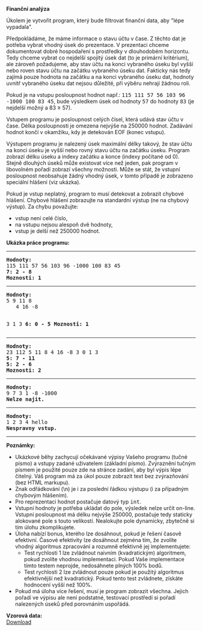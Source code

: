 <td class="header"><b>Finanční analýza</b></td>

<td class="lrtbCell" colspan="3" align="left"><p>Úkolem je vytvořit program, který bude filtrovat finanční data, aby "lépe vypadala".</p>

<p>Předpokládáme, že máme informace o stavu účtu v čase. Z těchto dat je potřeba vybrat vhodný 
úsek do prezentace. V prezentaci chceme dokumentovat dobré hospodaření s prostředky 
v dlouhodobém horizontu. Tedy chceme vybrat co nejdelší spojitý úsek dat (to je primární kritérium), 
ale zároveň požadujeme, aby stav účtu na konci vybraného úseku byl vyšší nebo roven stavu účtu na 
začátku vybraného úseku dat. Fakticky nás tedy zajímá pouze hodnota na začátku a na konci vybraného 
úseku dat, hodnoty uvnitř vybraného úseku dat nejsou důležité, při výběru nehrají žádnou roli.</p>

<p>Pokud je na vstupu posloupnost hodnot např.: <tt>115 111 57 56 103 96 -1000 100 83 45</tt>, bude 
výsledkem úsek od hodnoty <tt>57</tt> do hodnoty <tt>83</tt> (je nejdelší možný a 83 &ge; 57).</p>

<p>Vstupem programu je posloupnost celých čísel, která udává stav účtu v čase. Délka posloupnosti 
je omezena nejvýše na 250000 hodnot. Zadávání hodnot končí v okamžiku, kdy je detekován EOF (konec vstupu).</p>

<p>Výstupem programu je nalezený úsek maximální délky takový, že stav účtu na konci úseku 
je vyšší nebo rovný stavu účtu na začátku úseku. Program zobrazí délku úseku a indexy 
začátku a konce (indexy počítané od 0). Stejně dlouhých úseků může existovat více než 
jeden, pak program v libovolném pořadí zobrazí všechny možnosti. Může se stát, že vstupní 
posloupnost neobsahuje žádný vhodný úsek, v tomto případě je zobrazeno speciální hlášení (viz ukázka).</p>

<p>Pokud je vstup neplatný, program to musí detekovat a zobrazit chybové hlášení.
Chybové hlášení zobrazujte na standardní výstup (ne na chybový výstup). Za chybu považujte:</p>

<ul>
 <li>vstup není celé číslo,</li>
 <li>na vstupu nejsou alespoň dvě hodnoty,</li>
 <li>vstup je delší než 250000 hodnot.</li>
</ul>

<b>Ukázka práce programu:</b><br />

<hr />

<pre>
<b>Hodnoty:</b>
115 111 57 56 103 96 -1000 100 83 45
<b>7: 2 - 8</b>
<b>Moznosti: 1</b>
</pre>
<hr />
<pre>
<b>Hodnoty:</b>
5 9 11 8 
   4 16 -8 


3 1 3
<b>6: 0 - 5</b>
<b>Moznosti: 1</b>
</pre>
<hr />
<pre>
<b>Hodnoty:</b>
23 112 5 11 8 4 16 -8 3 0 1 3
<b>5: 7 - 11</b>
<b>5: 2 - 6</b>
<b>Moznosti: 2</b>
</pre>
<hr />
<pre>
<b>Hodnoty:</b>
9 7 3 1 -8 -1000
<b>Nelze najit.</b>
</pre>
<hr />
<pre>
<b>Hodnoty:</b>
1 2 3 4 hello
<b>Nespravny vstup.</b>
</pre>

<hr />

<b>Poznámky:</b>
<ul>
 <li>Ukázkové běhy zachycují očekávané výpisy Vašeho programu (tučné písmo) a vstupy zadané 
     uživatelem (základní písmo). Zvýraznění tučným písmem je použité pouze zde na stránce zadání, 
     aby byl výpis lépe čitelný. Váš program má za úkol pouze zobrazit text bez zvýrazňování 
     (bez HTML markupu).</li>
 <li>Znak odřádkování (\n) je i za poslední řádkou výstupu (i za případným chybovým hlášením).</li>

 <li>Pro reprezentaci hodnot postačuje datový typ <tt>int</tt>.</li>

 <li>Vstupní hodnoty je potřeba ukládat do pole, výsledek nelze určit on-line. Vstupní posloupnost 
     má délku nejvýše 250000, postačuje tedy staticky alokované pole s touto velikostí. Nealokujte 
     pole dynamicky, zbytečně si tím úlohu zkomplikujete.</li>
     
 <li>Úloha nabízí bonus, kterého lze dosáhnout, pokud je řešení časově efektivní. Časové efektivity lze 
     dosáhnout zejména tím, že zvolíte vhodný algoritmus zpracování a rozumně efektivně jej implementujete:
     <ul>
       <li>Test rychlosti 1 lze zvládnout naivním (kvadratickým) algoritmem, pokud zvolíte vhodnou 
         implementaci. Pokud Vaše implementace tímto testem neprojde, nedosáhnete plných 100% bodů.</li>
       <li>Test rychlosti 2 lze zvládnout pouze pokud je použitý algoritmus efektivnější než kvadratický. 
         Pokud tento test zvládnete, získáte hodnocení vyšší než 100%.</li>
</ul></li>
     
<li>Pokud má úloha více řešení, musí je program zobrazit všechna. Jejich pořadí ve výpisu ale není 
    podstatné, testovací prostředí si pořadí nalezených úseků před porovnáním uspořádá.</li>
</ul>
</td> 

</tr>


<tr>
<td class="ltbCell" colspan="2" align="left"><b>Vzorová data:</b></td>
<td class="rtbCell" align="center"><div class="but1 w120"><div class="but2"><a class="butLink" href="?X=TaskS&amp;Cou=395&amp;Tgr=2530&amp;Tsk=1490">Download</a></div></div></td>
</tr>
